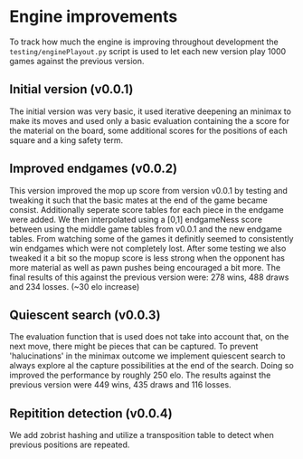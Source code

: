 # Engine improvements

To track how much the engine is improving throughout development the `testing/enginePlayout.py` script is used to let each new version play 1000 games against the previous version.

## Initial version (v0.0.1)

The initial version was very basic, it used iterative deepening an minimax to make its moves and used only a basic evaluation containing the a score for the material on the board, some additional scores for the positions of each square and a king safety term.

## Improved endgames (v0.0.2)

This version improved the mop up score from version v0.0.1 by testing and tweaking it such that the basic mates at the end of the game became consist.
Additionally seperate score tables for each piece in the endgame were added. We then interpolated using a [0,1] endgameNess score between using the middle game tables from v0.0.1 and the new endgame tables. From watching some of the games it definitly seemed to consistently win endgames which were not completely lost.
After some testing we also tweaked it a bit so the mopup score is less strong when the opponent has more material as well as pawn pushes being encouraged a bit more.
The final results of this against the previous version were: 278 wins, 488 draws and 234 losses. (~30 elo increase)

## Quiescent search (v0.0.3)

The evaluation function that is used does not take into account that, on the next move, there might be pieces that can be captured. To prevent 'halucinations' in the minimax outcome we implement quiescent search to always explore al the capture possibilities at the end of the search.
Doing so improved the performance by roughly 250 elo. The results against the previous version were 449 wins, 435 draws and 116 losses.

## Repitition detection (v0.0.4)

We add zobrist hashing and utilize a transposition table to detect when previous positions are repeated.
